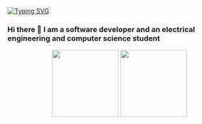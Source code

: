 
[![Typing SVG](https://readme-typing-svg.herokuapp.com?font=Silkscreens&size=65&pause=250&color=06CD9C&vCenter=true&width=600&height=70&multiline=true&lines=Rafael+Gomez;rgomez90;Software+Developer;Embedded+/+Electr.+Engineering)](https://git.io/typing-svg)

### Hi there 👋 I am a software developer and an electrical engineering and computer science student

<div align="center">
  <img height="150px" src="https://github-readme-stats.vercel.app/api?username=rgomez90&count_private=true&show_icons=true&theme=dark" />
  <img height="150px" src="https://github-readme-stats.vercel.app/api/top-langs/?username=rgomez90&layout=compact&theme=dark" />
 </div>

<!--
**rgomez90/rgomez90** is a ✨ _special_ ✨ repository because its `README.md` (this file) appears on your GitHub profile.

Here are some ideas to get you started:

- 🔭 I’m currently working on ...
- 🌱 I’m currently learning ...
- 👯 I’m looking to collaborate on ...
- 🤔 I’m looking for help with ...
- 💬 Ask me about ...
- 📫 How to reach me: ...
- 😄 Pronouns: ...
- ⚡ Fun fact: ...
-->
